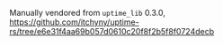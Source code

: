 Manually vendored from `uptime_lib` 0.3.0, https://github.com/itchyny/uptime-rs/tree/e6e31f4aa69b057d0610c20f8f2b5f8f0724decb
